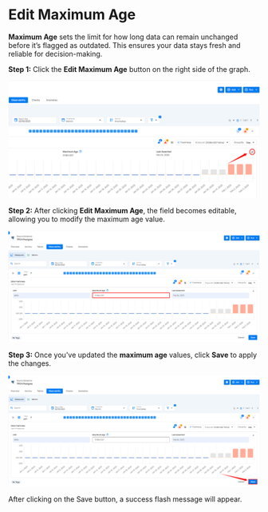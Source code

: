 # Edit Maximum Age

**Maximum Age** sets the limit for how long data can remain unchanged before it’s flagged as outdated. This ensures your data stays fresh and reliable for decision-making.

**Step 1:** Click the **Edit Maximum Age** button on the right side of the graph.

![age](../assets/observability/age-light-674.png)

**Step 2:** After clicking **Edit Maximum Age**, the field becomes editable, allowing you to modify the maximum age value.

![age](../assets/observability/age-light-675.png)

**Step 3:** Once you've updated the **maximum age** values, click **Save** to apply the changes.

![age](../assets/observability/save-light-676.png)

After clicking on the Save button, a success flash message will appear.